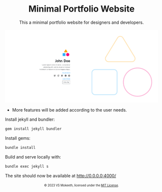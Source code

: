 <div align="center">
<h1>Minimal Portfolio Website</h1>
This a minimal portfolio website for designers and developers.
</div>
 &nbsp;
<img src="Preview.png">

- More features will be added according to the user needs.

Install jekyll and bundler:

```bash
gem install jekyll bundler
```

Install gems:

```bash
bundle install
```

Build and serve locally with:

```bash
bundle exec jekyll s
```

The site should now be available at http://0.0.0.0:4000/

<div align="center">
<sub><sup>© 2023 VS Mokeeth, licensed under the <a href="./LICENSE">MIT License</a>.</sup></sub>
</div>
